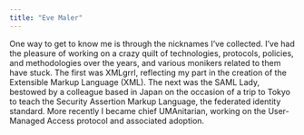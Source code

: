 ```yaml
---
title: "Eve Maler"
---
```


One way to get to know me is through the nicknames I’ve collected. I’ve had the pleasure of working on a crazy quilt of technologies, protocols, policies, and methodologies over the years, and various monikers related to them have stuck. The first was XMLgrrl, reflecting my part in the creation of the Extensible Markup Language (XML). The next was the SAML Lady, bestowed by a colleague based in Japan on the occasion of a trip to Tokyo to teach the Security Assertion Markup Language, the federated identity standard. More recently I became chief UMAnitarian, working on the User-Managed Access protocol and associated adoption.

